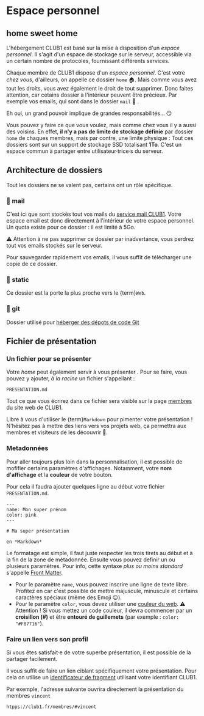 Espace personnel
================

home sweet home
---------------

L'hébergement CLUB1 est basé sur la mise à disposition d'un *espace personnel*.
Il s'agit d'un espace de stockage sur le serveur, accessible via un certain
nombre de protocoles, fournissant différents services.


Chaque membre de CLUB1 dispose d'un *espace personnel*.
C'est votre *chez vous*, d'ailleurs, on appelle ce dossier `home` 🏠.
Mais comme vous avez tout les droits, vous avez également le droit de tout supprimer.
Donc faites attention, car cetains dossier à l'intérieur peuvent être précieux.
Par exemple vos emails, qui sont dans le dossier `mail` 🤯 .

Eh oui, un grand pouvoir implique de grandes responsabilités... 😏

Vous pouvez y faire ce que vous voulez, mais comme chez vous il y a aussi des voisins.
En effet, __il n'y a pas de limite de stockage définie__ par dossier `home` de chaques membres,
mais par contre, une limite physique :
Tout ces dossiers sont sur un support de stockage SSD totalisant __1To__.
C'est un espace commun à partager entre utilisateur&middot;trice&middot;s du serveur.


Architecture de dossiers
------------------------

Tout les dossiers ne se valent pas, certains ont un rôle spécifique.

### 📁 mail

C'est ici que sont stockés tout vos mails du [service mail CLUB1](/services/email.md).
Votre espace email est donc directement à l'intérieur de votre espace personnel.
Un quota existe pour ce dossier : il est limité à 5Go.

⚠️ Attention à ne pas supprimer ce dossier par inadvertance,
vous perdrez tout vos emails stockés sur le serveur.

Pour sauvegarder rapidement vos emails,
il vous suffit de télécharger une copie de ce dossier.

### 📁 static

Ce dossier est la porte la plus proche vers le {term}`Web`.

### 📁 git

Dossier utilisé pour [héberger des dépots de code Git](/services/git.md)



Fichier de présentation
-----------------------


### Un fichier pour se présenter

Votre *home* peut également servir à vous présenter .
Pour se faire, vous pouvez y ajouter, *à la racine* un fichier s'appellant :

```
PRESENTATION.md
```

Tout ce que vous écrirez dans ce fichier sera visible sur la page
[membres](https://club1.fr/membres) du site web de CLUB1.

Libre à vous d'utiliser le {term}`Markdown` pour pimenter votre présentation !
N'hésitez pas à mettre des liens vers vos projets web,
ça permettra aux membres et visiteurs de les découvrir 🔎️.



### Metadonnées

Pour aller toujours plus loin dans la personnalisation,
il est possible de mofifier certains paramètres d'affichages.
Notamment, votre __nom d'affichage__ et la __couleur__ de votre bouton.

Pour cela il faudra ajouter quelques ligne au début votre fichier `PRESENTATION.md`.

```
---
name: Mon super prénom
color: pink
---

# Ma super présentation

en *Markdown*

```
Le formatage est simple,
il faut juste respecter les trois tirets au début et à la fin de la zone de métadonnée.
Ensuite vous pouvez definir un ou plusieurs paramètres.
Pour info, cette syntaxe *plus ou moins standard* s'appelle [Front Matter](https://jekyllrb.com/docs/front-matter/).


- Pour le paramètre `name`, vous pouvez inscrire une ligne de texte libre. Profitez en car c'est possible de mettre majuscule, minuscule et certains caractères spéciaux (même des Emoji 😉).
- Pour le paramètre `color`,
vous devez utiliser une [couleur du web](https://fr.wikipedia.org/wiki/Couleur_du_Web#Noms_de_couleurs_SVG_1.0).
⚠️ Attention ! Si vous mettez un code couleur, il devra commencer par un __croisillon (#)__
et être __entouré de guillemets__ (par exemple : `color: "#F87716"`).




### Faire un lien vers son profil

Si vous êtes satisfait&middot;e de votre superbe présentation,
il est possible de la partager facilement.

Il vous suffit de faire un lien ciblant spécifiquement votre présentation.
Pour cela on utilise un [identificateur de fragment](https://fr.wikipedia.org/wiki/Identificateur_de_fragment)
utilisant votre identifiant CLUB1.

Par exemple, l'adresse suivante ouvrira directement la présentation du membres `vincent`

```
htpps://club1.fr/membres/#vincent
```


